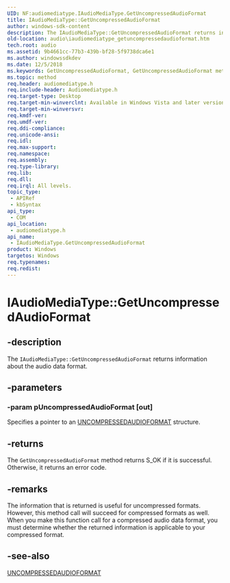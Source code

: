```yaml
---
UID: NF:audiomediatype.IAudioMediaType.GetUncompressedAudioFormat
title: IAudioMediaType::GetUncompressedAudioFormat
author: windows-sdk-content
description: The IAudioMediaType::GetUncompressedAudioFormat returns information about the audio data format.
old-location: audio\iaudiomediatype_getuncompressedaudioformat.htm
tech.root: audio
ms.assetid: 9b4661cc-77b3-439b-bf28-5f9738dca6e1
ms.author: windowssdkdev
ms.date: 12/5/2018
ms.keywords: GetUncompressedAudioFormat, GetUncompressedAudioFormat method [Audio Devices], GetUncompressedAudioFormat method [Audio Devices],IAudioMediaType interface, IAudioMediaType interface [Audio Devices],GetUncompressedAudioFormat method, IAudioMediaType.GetUncompressedAudioFormat, IAudioMediaType::GetUncompressedAudioFormat, audio.iaudiomediatype_getuncompressedaudioformat, audio_syseffects_r_2e6e3723-2bc2-4e75-b64d-9b577d7916d6.xml, audiomediatype/IAudioMediaType::GetUncompressedAudioFormat
ms.topic: method
req.header: audiomediatype.h
req.include-header: Audiomediatype.h
req.target-type: Desktop
req.target-min-winverclnt: Available in Windows Vista and later versions of Windows.
req.target-min-winversvr: 
req.kmdf-ver: 
req.umdf-ver: 
req.ddi-compliance: 
req.unicode-ansi: 
req.idl: 
req.max-support: 
req.namespace: 
req.assembly: 
req.type-library: 
req.lib: 
req.dll: 
req.irql: All levels.
topic_type:
 - APIRef
 - kbSyntax
api_type:
 - COM
api_location:
 - audiomediatype.h
api_name:
 - IAudioMediaType.GetUncompressedAudioFormat
product: Windows
targetos: Windows
req.typenames: 
req.redist: 
---
```


# IAudioMediaType::GetUncompressedAudioFormat


## -description


The <code>IAudioMediaType::GetUncompressedAudioFormat</code> returns information about the audio data format.


## -parameters




### -param pUncompressedAudioFormat [out]

Specifies a pointer to an <a href="https://msdn.microsoft.com/en-us/library/Ff538640(v=VS.85).aspx">UNCOMPRESSEDAUDIOFORMAT</a> structure.


## -returns



The <code>GetUncompressedAudioFormat</code> method returns S_OK if it is successful. Otherwise, it returns an error code.




## -remarks



The information that is returned is useful for uncompressed formats. However, this method call will succeed for compressed formats as well. When you make this function call for a compressed audio data format, you must determine whether the returned information is applicable to your compressed format.




## -see-also




<a href="https://msdn.microsoft.com/en-us/library/Ff538640(v=VS.85).aspx">UNCOMPRESSEDAUDIOFORMAT</a>
 

 

